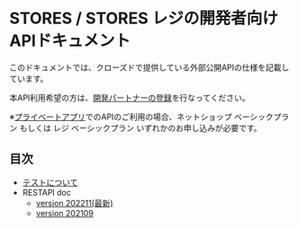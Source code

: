 # STORES / STORES レジの開発者向けAPIドキュメント
このドキュメントでは、クローズドで提供している外部公開APIの仕様を記載しています。

本API利用希望の方は、[開発パートナーの登録](https://github.com/heyinc/development-partner-docs/blob/master/development-partner-signup.md)を行なってください。

※[プライベートアプリ](https://github.com/heyinc/development-partner-docs/blob/master/partner-app.md)でのAPIのご利用の場合、ネットショップ ベーシックプラン もしくは レジ ベーシックプラン いずれかのお申し込みが必要です。

## 目次
- [テストについて](test-data.md)
- RESTAPI doc
  - [version 202211(最新)](https://heyinc.github.io/retail-api-docs/202211.html)
  - [version 202109](https://heyinc.github.io/retail-api-docs/202109.html)
